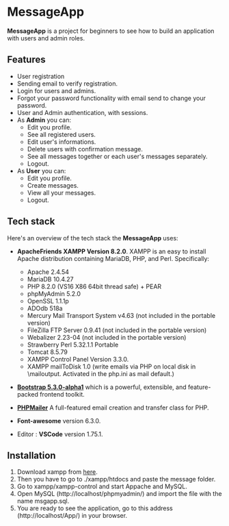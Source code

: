 
# MessageApp

**MessageApp** is a project for beginners to see how to build an application with users and admin roles.

## Features
- User registration
- Sending email to verify registration.
- Login for users and admins.
- Forgot your password functionality with email send to change your password.
- User and Admin authentication, with sessions.
- As **Admin** you can:
  + Edit you profile.
  + See all registered users. 
  + Εdit user's informations.
  + Delete users with confirmation message.
  + See all messages together or each user's messages separately.
  + Logout.
- As **User** you can: 
  + Edit you profile.
  + Create messages.
  + View all your messages.
  + Logout.

## Tech stack
Here's an overview of the tech stack the **MessageApp** uses:

* **ApacheFriends XAMPP Version 8.2.0**. XAMPP is an easy to install Apache distribution containing MariaDB, PHP, and Perl. 
Specifically:   
  + Apache 2.4.54
  + MariaDB 10.4.27
  + PHP 8.2.0 (VS16 X86 64bit thread safe) + PEAR
  + phpMyAdmin 5.2.0
  + OpenSSL 1.1.1p
  + ADOdb 518a
  + Mercury Mail Transport System v4.63 (not included in the portable version)
  + FileZilla FTP Server 0.9.41 (not included in the portable version)
  + Webalizer 2.23-04 (not included in the portable version)
  + Strawberry Perl 5.32.1.1 Portable
  + Tomcat 8.5.79
  + XAMPP Control Panel Version 3.3.0.
  + XAMPP mailToDisk 1.0 (write emails via PHP on local disk in <xampp>\mailoutput. Activated in the php.ini as mail default.)

* **[Bootstrap 5.3.0-alpha1](https://getbootstrap.com/)** which is a powerful, extensible, and feature-packed frontend toolkit.

* **[PHPMailer](https://github.com/PHPMailer/PHPMailer)** A full-featured email creation and transfer class for PHP.

* **Font-awesome** version 6.3.0.

* Editor : **VSCode** version 1.75.1.  


## Installation

1. Download xampp from [here](https://www.apachefriends.org/download.html). 
2. Then you have to go to ./xampp/htdocs and paste the message folder.
3. Go to xampp/xampp-control and start Appache and MySQL. 
4. Open MySQL (http://localhost/phpmyadmin/) and import the file with the name msgapp.sql.
5. You are ready to see the application, go to this address (http://localhost/App/) in your browser.
